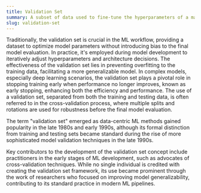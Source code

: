 ```yaml
---
title: Validation Set
summary: A subset of data used to fine-tune the hyperparameters of a machine learning model while ensuring unbiased evaluation separate from training and testing data.
slug: validation-set
---
```


Traditionally, the validation set is crucial in the ML workflow, providing a dataset to optimize model parameters without introducing bias to the final model evaluation. In practice, it's employed during model development to iteratively adjust hyperparameters and architecture decisions. The effectiveness of the validation set lies in preventing overfitting to the training data, facilitating a more generalizable model. In complex models, especially deep learning scenarios, the validation set plays a pivotal role in stopping training early when performance no longer improves, known as early stopping, enhancing both the efficiency and performance. The use of a validation set, separated from both the training and testing data, is often referred to in the cross-validation process, where multiple splits and rotations are used for robustness before the final model evaluation.

The term "validation set" emerged as data-centric ML methods gained popularity in the late 1980s and early 1990s, although its formal distinction from training and testing sets became standard during the rise of more sophisticated model validation techniques in the late 1990s.

Key contributors to the development of the validation set concept include practitioners in the early stages of ML development, such as advocates of cross-validation techniques. While no single individual is credited with creating the validation set framework, its use became prominent through the work of researchers who focused on improving model generalizability, contributing to its standard practice in modern ML pipelines.
